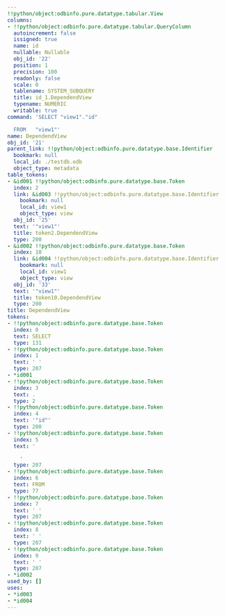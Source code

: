 ```yaml
---
!!python/object:odbinfo.pure.datatype.tabular.View
columns:
- !!python/object:odbinfo.pure.datatype.tabular.QueryColumn
  autoincrement: false
  issigned: true
  name: id
  nullable: Nullable
  obj_id: '22'
  position: 1
  precision: 100
  readonly: false
  scale: 0
  tablename: SYSTEM_SUBQUERY
  title: id_1.DependendView
  typename: NUMERIC
  writable: true
command: 'SELECT "view1"."id"

  FROM   "view1"'
name: DependendView
obj_id: '21'
parent_link: !!python/object:odbinfo.pure.datatype.base.Identifier
  bookmark: null
  local_id: ./testdb.odb
  object_type: metadata
table_tokens:
- &id001 !!python/object:odbinfo.pure.datatype.base.Token
  index: 2
  link: &id003 !!python/object:odbinfo.pure.datatype.base.Identifier
    bookmark: null
    local_id: view1
    object_type: view
  obj_id: '25'
  text: '"view1"'
  title: token2.DependendView
  type: 200
- &id002 !!python/object:odbinfo.pure.datatype.base.Token
  index: 10
  link: &id004 !!python/object:odbinfo.pure.datatype.base.Identifier
    bookmark: null
    local_id: view1
    object_type: view
  obj_id: '33'
  text: '"view1"'
  title: token10.DependendView
  type: 200
title: DependendView
tokens:
- !!python/object:odbinfo.pure.datatype.base.Token
  index: 0
  text: SELECT
  type: 131
- !!python/object:odbinfo.pure.datatype.base.Token
  index: 1
  text: ' '
  type: 207
- *id001
- !!python/object:odbinfo.pure.datatype.base.Token
  index: 3
  text: .
  type: 2
- !!python/object:odbinfo.pure.datatype.base.Token
  index: 4
  text: '"id"'
  type: 200
- !!python/object:odbinfo.pure.datatype.base.Token
  index: 5
  text: '

    '
  type: 207
- !!python/object:odbinfo.pure.datatype.base.Token
  index: 6
  text: FROM
  type: 77
- !!python/object:odbinfo.pure.datatype.base.Token
  index: 7
  text: ' '
  type: 207
- !!python/object:odbinfo.pure.datatype.base.Token
  index: 8
  text: ' '
  type: 207
- !!python/object:odbinfo.pure.datatype.base.Token
  index: 9
  text: ' '
  type: 207
- *id002
used_by: []
uses:
- *id003
- *id004
---
```

